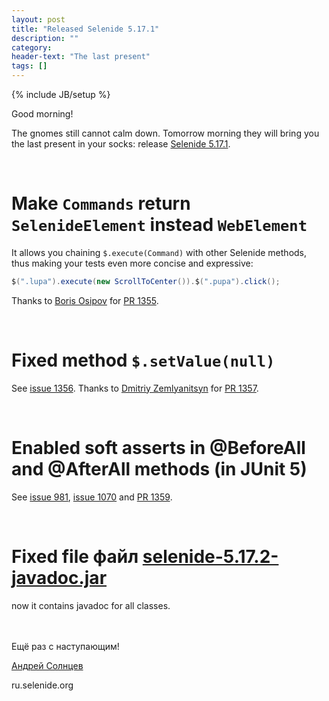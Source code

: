 ```yaml
---
layout: post
title: "Released Selenide 5.17.1"
description: ""
category:
header-text: "The last present"
tags: []
---
```

{% include JB/setup %}

Good morning!  

The gnomes still cannot calm down. Tomorrow morning they will bring you the last present in your socks: 
release [Selenide 5.17.1](https://github.com/selenide/selenide/milestone/110?closed=1).  

<br>

# Make `Commands` return `SelenideElement` instead `WebElement`

It allows you chaining `$.execute(Command)` with other Selenide methods, thus making your tests even more concise 
and expressive:

```java
$(".lupa").execute(new ScrollToCenter()).$(".pupa").click();
```

Thanks to [Boris Osipov](https://github.com/BorisOsipov) for [PR 1355](https://github.com/selenide/selenide/pull/1355). 

<br/>


# Fixed method `$.setValue(null)`

See [issue 1356](https://github.com/selenide/selenide/issues/1356).
Thanks to [Dmitriy Zemlyanitsyn](https://github.com/dzem) for [PR 1357](https://github.com/selenide/selenide/pull/1357).

<br/>

# Enabled soft asserts in @BeforeAll and @AfterAll methods (in JUnit 5)

See [issue 981](https://github.com/selenide/selenide/issues/981), 
[issue 1070](https://github.com/selenide/selenide/issues/1070) and
[PR 1359](https://github.com/selenide/selenide/pull/1359).

<br>

# Fixed file файл [selenide-5.17.2-javadoc.jar](https://search.maven.org/remotecontent?filepath=com/codeborne/selenide/5.17.2/selenide-5.17.2-javadoc.jar) 
  now it contains javadoc for all classes.   

<br>


<br>
Ещё раз с наступающим!
<br>

[Андрей Солнцев](http://asolntsev.github.io/)

ru.selenide.org
